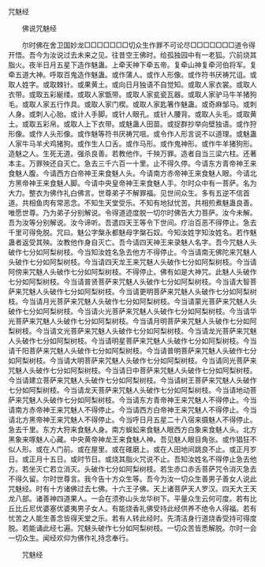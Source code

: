   咒魅经
　　




　　佛说咒魅经

　　尔时佛在舍卫国妙龙□□□□□□□切众生作罪不可论尽□□□□□□□道令得开悟。吾今为汝说过去未来之见。往昔空王佛时。给孤独园中有一老狐。穴前烧其脂火。夜半日月五星下造作魅蛊。上牵天神下牵五帝。复牵山神复牵河伯将军。复牵五道大神。呼取百鬼造作魅蛊。或作蒲人。或作人形像。或作符书厌祷咒诅。或取人姓字。或取棘针。或果黄土。或向日月独语不自觉知。或取人家衣裳。或取人衣带。或取五彩綖缕。或取人家甑带。或取人家瓫瓷瓦器。或取人家驴马牛羊猪狗毛。或取人家五行作具。或取人家门楔。或取人家匙箸作魅蛊。或奇麻邹马。或刺人身。或刺人心胎。或计人手脚。或针人眼孔。或针人腰背。或取人头毛。或取黄土。或取五彩帛。或取人上下衣带。或魅蛊人田苗。或捉群抄举向壁独语。或作狩形像。或作人头形像。或作魅等符书厌祷咒咀。或令作人形言说不以道理。或魅蛊人家牛马羊犬鸡猪狗。或作生人口舌。或作马形。或作鬼神形。或作牛羊猪狗形。造魅之人。生死无道。强杀良善。若教他作。千殃万罪。造者自当三梁六柱。还著本主。万罪殃还自灭亡。急去三千六百一十里。止不得久停。今请东方青帝神王来食魅人腹。今请西方白帝神王来食魅人头。今请南方赤帝神王来食魅人眼。今请北方黑帝神王来食魅人脚。今请中央皇帝神王来食魅人手。尔时众中有一菩萨。名为大力。整衣为佛作礼白佛言。世尊弟子不解罪福。见世间众生。多有五逆不信首道。共相鱼肉有常恶念。不知生天堂受乐。不知有地狱忧苦。共相煎煮魅蛊良善。唯愿世尊。乃为弟子分别解说。令得道迹度脱一切尔时佛告大力菩萨。汝今未解。吾为汝等分别解说。汝今谛听。吾遣四天王等令下世间。疗治百恶不得停止。急去千里可得免脱。咒曰。魅公字槃永都魅母字槃石奴。今知汝姓字知汝姓名。若作魅蛊者返受其殃。汝教他作身自灭亡。吾今请四天神王来录魅人名字。吾今咒魅人头破作七分如阿梨树枝。今当知汝姓名急去他方不得停止。今当请南无佛陀来咒魅人头破作七分如阿梨树枝。今当请四天龙王来咒魅人头破作七分如阿梨树枝。今当请阿傍来咒魅人头破作七分如阿梨树枝。不得停止。佛有如是大神咒。此魅人头破作七分如阿梨树枝。今当请普贤菩萨来咒魅人头破作七分如阿梨树枝。今当请大智菩萨来咒魅人头破作七分如阿梨树枝。今当请更明菩萨来咒魅人头破作七分如阿梨树枝。今当请月光菩萨来咒魅人头破作七分如阿梨树枝。今当请蒙光菩萨来咒魅人头破作七分如阿梨树枝。今当请火光菩萨来咒魅人头破作七分如阿梨树枝。今当请华光菩萨来咒魅人头破作七分如阿梨树枝。今当请月明菩萨来咒魅人头破作七分如阿梨树枝。今当请文光菩萨来咒魅人头破作七分如阿梨树枝。今当请龙光菩萨来咒魅人头破作七分如阿梨树枝。今当请明星菩萨来咒魅人头破作七分如阿梨树枝。今当请千阳菩萨来咒魅人头破作七分如阿梨树枝。今当请普明菩萨来咒魅人头破作七分如阿梨树枝。今当请大明菩萨来咒魅人头破作七分如阿梨树枝。今当请同光菩萨来咒魅人头破作七分如阿梨树枝。今当请日中菩萨来咒魅人头破作七分如阿梨树枝。今当请建立菩萨来咒魅人头破作七分如阿梨树枝。今当请树王菩萨来咒魅人头破作七分如阿梨树枝。今当请龙天菩萨来咒魅人头破作七分如阿梨树枝。今当请地动菩萨来咒魅人头破作七分如阿梨树枝。今当请东方青帝神王来咒魅人不得停止。今当请南方赤帝神王来咒魅人不得停止。今当请西方白帝神王来咒魅人不得停止。今当请北方黑帝神王来咒魅人不得停止。今当呼日月五星二十八宿来摄魅人不得停止。急去千里。东方大狩来食魅人身。南方蜈蚣来食魅人眼西方白象来食魅人头。北方黑象来啄魅人心藏。中央黄帝神龙王来食魅人神。吾见魅人眼目角张。或作猖狂不似人形。或在人门前。或在屋里。或在碓磨上。或在人田地间跳良不止。或正月岁日。或正月十五日。或时节日。或烧其脂火咒说不止。吾知汝姓名不得停止急去他方。若坐灭亡若立消灭。头破作七分如阿梨树枝。若生赤口赤舌菩萨咒令消灭急去不得久留。尔时世尊言。我今告十方众生等。吾今为汝一切众生善男子善女人说此咒魅经。时有十方诸佛过去七佛。十六王子佛。天上诸菩萨天人罗汉。四天大王天龙八部。诸善神四道果人。一会在须弥山头龙华树下。平量众生云何可度。若有比丘比丘尼优婆塞优婆夷男子女人。有能烧香礼佛受持此经供养不绝令人得福。若有忧苦之人能生善念皆得天堂之乐。若有人转此经时。先清洁身行道烧香受持可得度脱。若能诵此经七遍。咒魅头破作七分如阿梨树枝。一切众苦皆悉解脱。尔时一会一切众生。闻经欢仰为佛作礼持念奉行。

　　咒魅经


